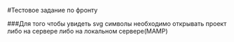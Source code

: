 #Тестовое задание по фронту

###Для того чтобы увидеть svg символы необходимо открывать проект либо на сервере либо на локальном сервере(MAMP)
